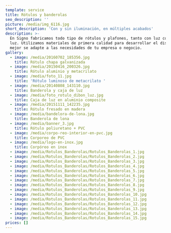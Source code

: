 ```yaml
---
template: service
title: Rótulos y banderolas
seo_description: ''
picture: /media/img_6116.jpg
short_description: 'Con y sin iluminación, en múltiples acabados'
description: >-
  En Signo fabricamos todo tipo de rótulos y plafones, tanto con luz como sin
  luz. Utilizamos materiales de primera calidad para desarrollar el diseño que
  mejor se adapte a las necesidades de tu empresa o negocio.
gallery:
  - image: /media/20160702_185356.jpg
    title: Rótulo chapa galvanizada
  - image: /media/20150416_200326.jpg
    title: Rótulo aluminio y metacrilato
  - image: /media/foto_11.jpg
    title: 'Rótulo luminoso de metacrilato '
  - image: /media/20140808_143110.jpg
    title: Banderola y caja de luz
  - image: /media/foto_rotulo_dibon_luz.jpg
    title: Caja de luz en aluminio composite
  - image: /media/20151111_142235.jpg
    title: Rótulo fresado en madera
  - image: /media/bandelora-de-lona.jpg
    title: Banderola de lona
  - image: /media/banner_3.jpg
    title: Rótulo poliuretano + PVC
  - image: /media/corpo-reo-interior-en-pvc.jpg
    title: Corporeo de PVC
  - image: /media/logo-en-inox.jpg
    title: Corpóreo en inox
  - image: /media/Rotulos_Banderolas/Rotulos_Banderolas_1.jpg
  - image: /media/Rotulos_Banderolas/Rotulos_Banderolas_2.jpg
  - image: /media/Rotulos_Banderolas/Rotulos_Banderolas_3.jpg
  - image: /media/Rotulos_Banderolas/Rotulos_Banderolas_4.jpg
  - image: /media/Rotulos_Banderolas/Rotulos_Banderolas_5.jpg
  - image: /media/Rotulos_Banderolas/Rotulos_Banderolas_6.jpg
  - image: /media/Rotulos_Banderolas/Rotulos_Banderolas_7.jpg
  - image: /media/Rotulos_Banderolas/Rotulos_Banderolas_8.jpg
  - image: /media/Rotulos_Banderolas/Rotulos_Banderolas_9.jpg
  - image: /media/Rotulos_Banderolas/Rotulos_Banderolas_10.jpg
  - image: /media/Rotulos_Banderolas/Rotulos_Banderolas_11.jpg
  - image: /media/Rotulos_Banderolas/Rotulos_Banderolas_12.jpg
  - image: /media/Rotulos_Banderolas/Rotulos_Banderolas_13.jpg
  - image: /media/Rotulos_Banderolas/Rotulos_Banderolas_14.jpg
  - image: /media/Rotulos_Banderolas/Rotulos_Banderolas_15.jpg
prices: []
---
```

